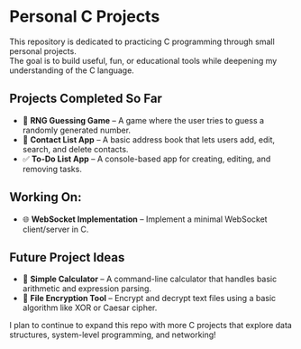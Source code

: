 # Personal C Projects

This repository is dedicated to practicing C programming through small personal projects.  
The goal is to build useful, fun, or educational tools while deepening my understanding of the C language.

## Projects Completed So Far
- 🎲 **RNG Guessing Game** – A game where the user tries to guess a randomly generated number.
- 📇 **Contact List App** – A basic address book that lets users add, edit, search, and delete contacts.
- ✅ **To-Do List App** – A console-based app for creating, editing, and removing tasks.

## Working On:
- 🌐 **WebSocket Implementation** – Implement a minimal WebSocket client/server in C.

## Future Project Ideas
- 🧮 **Simple Calculator** – A command-line calculator that handles basic arithmetic and expression parsing.
- 🧊 **File Encryption Tool** – Encrypt and decrypt text files using a basic algorithm like XOR or Caesar cipher.

I plan to continue to expand this repo with more C projects that explore data structures, system-level programming, and networking!
